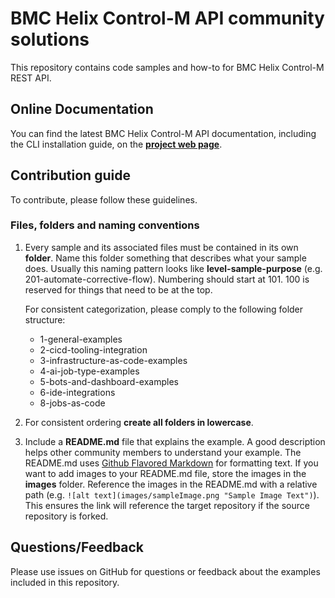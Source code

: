 # BMC Helix Control-M API community solutions

This repository contains code samples and how-to for BMC Helix Control-M REST API.  

## Online Documentation
You can find the latest BMC Helix Control-M API documentation, including the CLI installation guide, on the [**project web page**](https://docs.bmc.com/docs/saas-api/control-m-saas-automation-api-home-941878993.html).

## Contribution guide
To contribute, please follow these guidelines.

### Files, folders and naming conventions
1. Every sample and its associated files must be contained in its own **folder**. Name this folder something that describes what your sample does. Usually this naming pattern looks like **level-sample-purpose** (e.g. 201-automate-corrective-flow). Numbering should start at 101. 100 is reserved for things that need to be at the top.

      For consistent categorization, please comply to the following folder structure:
      + 1-general-examples
      + 2-cicd-tooling-integration
      + 3-infrastructure-as-code-examples
      + 4-ai-job-type-examples
      + 5-bots-and-dashboard-examples
      + 6-ide-integrations
      + 8-jobs-as-code

2. For consistent ordering **create all folders in lowercase**.

3. Include a **README.md** file that explains the example. A good description helps other community members to understand your example. The README.md uses [Github Flavored Markdown](https://guides.github.com/features/mastering-markdown/) for formatting text. If you want to add images to your README.md file, store the images in the **images** folder. Reference the images in the README.md with a relative path (e.g. `![alt text](images/sampleImage.png "Sample Image Text")`). This ensures the link will reference the target repository if the source repository is forked.

## Questions/Feedback
Please use issues on GitHub for questions or feedback about the examples included in this repository.

